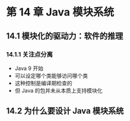 # 第 14 章 Java 模块系统

## 14.1 模块化的驱动力：软件的推理

### 14.1.1 关注点分离

- Java 9 开始
- 可以设定哪个类能够访问哪个类
- 这种控制是编译期检查的
- 但 Java 的包并未从本质上支持模块化

## 14.2 为什么要设计 Java 模块系统

